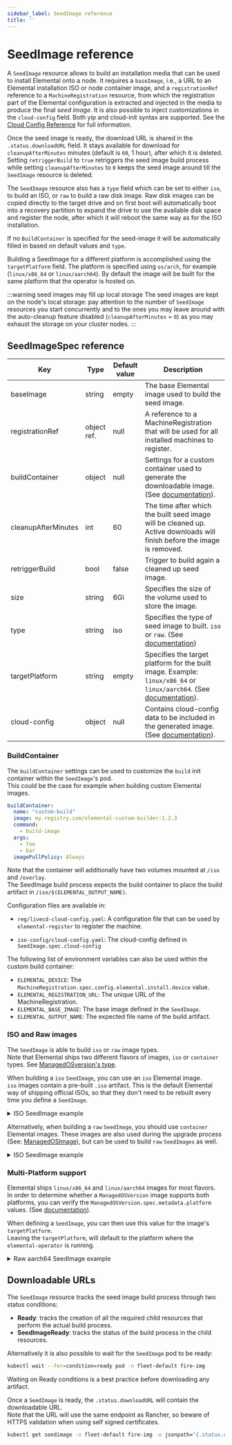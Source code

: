 ```yaml
---
sidebar_label: SeedImage reference
title: ''
---
```


<head>
  <link rel="canonical" href="https://elemental.docs.rancher.com/seedimage-reference"/>
</head>

# SeedImage reference

A `SeedImage` resource allows to build an installation media that can be used to install Elemental onto a node.
It requires a `baseImage`, i.e., a URL to an Elemental installation ISO or node container image, and a `registrationRef` reference to a `MachineRegistration` resource, from which the registration part of the Elemental configuration is extracted and injected in the media to produce the final *seed image*.
It is also possible to inject customizations in the `cloud-config` field. Both yip and cloud-init syntax are supported. See the [Cloud Config Reference](cloud-config-reference.md) for full information.

Once the seed image is ready, the download URL is shared in the `.status.downloadURL` field.
It stays available for download for `cleanupAfterMinutes` minutes (default is `60`, 1 hour), after which it is deleted.
Setting `retriggerBuild` to `true` retriggers the seed image build process while setting `cleanupAfterMinutes` to `0` keeps the seed image around till the `SeedImage` resource is deleted.

The `SeedImage` resource also has a `type` field which can be set to either `iso`, to build an ISO, or `raw` to build a raw disk image. Raw disk images can be copied directly to the target drive and on first boot will automatically boot into a recovery partition to expand the drive to use the available disk space and register the node, after which it will reboot the same way as for the ISO installation.

If no `BuildContainer` is specified for the seed-image it will be automatically filled in based on default values and `type`.

Building a SeedImage for a different platform is accomplished using the `targetPlatform` field. The platform is specified using `os/arch`, for example (`linux/x86_64` or `linux/aarch64`). By default the image will be built for the same platform that the operator is hosted on.

:::warning seed images may fill up local storage
The seed images are kept on the node's local storage: pay attention to the number of `SeedImage` resources you start concurrently and to the ones you may leave around with the auto-cleanup feature disabled (`cleanupAfterMinutes` = `0`) as you may exhaust the storage on your cluster nodes.
:::

## SeedImageSpec reference

| Key                 | Type        | Default value | Description                                                                                                                                    |
|---------------------|-------------|---------------|------------------------------------------------------------------------------------------------------------------------------------------------|
| baseImage           | string      | empty         | The base Elemental image used to build the seed image.                                                                                         |
| registrationRef     | object ref. | null          | A reference to a MachineRegistration that will be used for all installed machines to register.                                                 |
| buildContainer      | object      | null          | Settings for a custom container used to generate the downloadable image. (See [documentation](#buildcontainer)).                               |
| cleanupAfterMinutes | int         | 60            | The time after which the built seed image will be cleaned up. Active downloads will finish before the image is removed.                        |
| retriggerBuild      | bool        | false         | Trigger to build again a cleaned up seed image.                                                                                                |
| size                | string      | 6Gi           | Specifies the size of the volume used to store the image.                                                                                      |
| type                | string      | iso           | Specifies the type of seed image to built. `iso` or `raw`. (See [documentation](#iso-and-raw-images))                                          |
| targetPlatform      | string      | empty         | Specifies the target platform for the built image. Example: `linux/x86_64` or `linux/aarch64`. (See [documentation](#multi-platform-support)). |
| cloud-config        | object      | null          | Contains cloud-config data to be included in the generated image. (See [documentation](./cloud-config-reference.md)).                          |

### BuildContainer

The `buildContainer` settings can be used to customize the `build` init container within the `SeedImage`'s pod.  
This could be the case for example when building custom Elemental images.  

```yaml
buildContainer:
  name: "custom-build"
  image: my.registry.com/elemental-custom-builder:1.2.3
  command:
    - build-image
  args:
    - foo
    - bar
  imagePullPolicy: Always
```

Note that the container will additionally have two volumes mounted at `/iso` and `/overlay`.  
The SeedImage build process expects the build container to place the build artifact in `/iso/$(ELEMENTAL_OUTPUT_NAME)`.  

Configuration files are available in:

- `reg/livecd-cloud-config.yaml`: A configuration file that can be used by `elemental-register` to register the machine.

- `iso-config/cloud-config.yaml`: The cloud-config defined in `SeedImage.spec.cloud-config`

The following list of environment variables can also be used within the custom build container:

- `ELEMENTAL_DEVICE`: The `MachineRegistration.spec.config.elemental.install.device` value.
- `ELEMENTAL_REGISTRATION_URL`: The unique URL of the MachineRegistration.
- `ELEMENTAL_BASE_IMAGE`: The base image defined in the `SeedImage`.
- `ELEMENTAL_OUTPUT_NAME`: The expected file name of the build artifact.

### ISO and Raw images

The `SeedImage` is able to build `iso` or `raw` image types.  
Note that Elemental ships two different flavors of images, `iso` or `container` types. See [ManagedOSversion's type](./managedosversion-reference.md#managedosversionspec-reference).

When building a `iso` `SeedImage`, you can use an `iso` Elemental image.  
`iso` images contain a pre-built `.iso` artifact. This is the default Elemental way of shipping official ISOs, so that they don't need to be rebuilt every time you define a `SeedImage`.

<details>
  <summary>ISO SeedImage example</summary>

  ```yaml showLineNumbers
  apiVersion: elemental.cattle.io/v1beta1
  kind: SeedImage
  metadata:
    name: fire-iso
    namespace: fleet-default
  spec:
    type: iso
    baseImage: registry.suse.com/suse/sl-micro/6.0/baremetal-iso-image:2.1.1-3.36
    registrationRef:
      apiVersion: elemental.cattle.io/v1beta1
      kind: MachineRegistration
      name: fire-nodes
      namespace: fleet-default
  ```

</details>

Alternatively, when building a `raw` `SeedImage`, you should use `container` Elemental images. These images are also used during the upgrade process (See: [ManagedOSImage](./managedosimage-reference.md)), but can be used to build `raw` `SeedImages` as well.  

<details>
  <summary>ISO SeedImage example</summary>

  ```yaml showLineNumbers
  apiVersion: elemental.cattle.io/v1beta1
  kind: SeedImage
  metadata:
    name: fire-raw
    namespace: fleet-default
  spec:
    type: raw
    baseImage: registry.suse.com/suse/sl-micro/6.0/baremetal-os-container:2.1.1-3.29
    registrationRef:
      apiVersion: elemental.cattle.io/v1beta1
      kind: MachineRegistration
      name: fire-nodes
      namespace: fleet-default
  ```

</details>

### Multi-Platform support

Elemental ships `linux/x86_64` and `linux/aarch64` images for most flavors.  
In order to determine whether a `ManagedOSVersion` image supports both platforms, you can verify the `ManagedOSVersion.spec.metadata.platform` values. (See [documentation](./managedosversion-reference.md#metadata)).

When defining a `SeedImage`, you can then use this value for the image's `targetPlatform`.  
Leaving the `targetPlatform`, will default to the platform where the `elemental-operator` is running.  

<details>
  <summary>Raw aarch64 SeedImage example</summary>

  ```yaml showLineNumbers
  apiVersion: elemental.cattle.io/v1beta1
  kind: SeedImage
  metadata:
    name: fire-raw-aarch64
    namespace: fleet-default
  spec:
    targetPlatform: linux/aarch64
    type: raw
    baseImage: registry.suse.com/suse/sl-micro/6.0/baremetal-os-container:2.1.1-3.29
    registrationRef:
      apiVersion: elemental.cattle.io/v1beta1
      kind: MachineRegistration
      name: fire-nodes
      namespace: fleet-default
  ```

</details>

## Downloadable URLs

The `SeedImage` resource tracks the seed image build process through two status conditions:

- **Ready**: tracks the creation of all the required child resources that perform the actual build process.
- **SeedImageReady**: tracks the status of the build process in the child resources.

Alternatively it is also possible to wait for the `SeedImage` pod to be ready:

```bash
kubectl wait --for=condition=ready pod -n fleet-default fire-img
```

Waiting on Ready conditions is a best practice before downloading any artifact.

Once a `SeedImage` is ready, the `.status.downloadURL` will contain the downloadable URL.  
Note that the URL will use the same endpoint as Rancher, so beware of HTTPS validation when using self signed certificates.  

```bash
kubectl get seedimage -n fleet-default fire-img -o jsonpath="{.status.downloadURL}"
```
